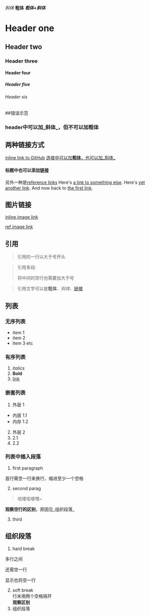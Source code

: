 
_斜体_
**粗体**
_**粗体+斜体**_

# Header one
## Header two
### Header three
#### Header four
##### Header five
###### Header six
##错误示范
### header中可以加_斜体_，但不可以加**粗体**

## 两种链接方式
[inline link to GitHub](www.github.com)
[连接中可以加**粗体**，也可以加_斜体_](www.baidu.com)
#### 标题中也可以添加[链接](www.baidu.com)
另外一种是[reference links][another place]
Here's [a link to something else][another place].
Here's [yet another link][another-link].
And now back to [the first link][another place].

[another place]: www.github.com
[another-link]: www.google.com

## 图片链接
[inline image link](http://octodex.github.com/images/octdrey-catburn.jpg)

[ref image link][imageref]

[imageref]:http://octodex.github.com/images/founding-father.jpg

## 引用
>引用的一行以大于号开头

>引用多段:
>
>将中间的空行也需要加大于号

>引用文字可以是**粗体**、_斜体_、[链接](www.github.com)

## 列表
### 无序列表
* item 1
* item 2
* item 3 etc

### 有序列表
1. _italics_
2. **Bold**
3. [link](www.github.com)

### 嵌套列表
1. 外层 1
 * 内层 1.1
 * 内存 1.2
2. 外层 2
 1. 2.1
 2. 2.2
 
### 列表中插入段落
1. first paragraph

 首行需空一行来换行，缩进至少一个空格
 
 
2. second parag
 
 >哈喽哈喽嘿~
 
 **观察空行的区别**，原因见_组织段落_
 
3. third

## 组织段落
1. hard break
 
 多行之间
 
 还需空一行
 
 显示也将空一行
 
 
2. soft break  
 行末用两个空格隔开  
 **观察区别**  
3. 组织段落
 


```python

```
